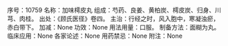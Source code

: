 序号：10759
名称：加味樗皮丸
组成：芍药、良姜、黄柏炭、樗皮炭、归身、川芎、肉桂。
出处：《顾氏医径》卷四。
主治：行经之时，风入胞中，寒凝浊瘀，赤白带下。
加减：None
功效：None
用法用量：口服。
制备方法：面糊为丸。
临床应用：None
各家论述：None
用药禁忌：None
附注：None
